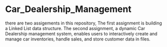 # Car_Dealership_Management
there are two assigements in this repository, The first assignment is building a Linked List data structure. The second assignment, a dynamic Car Dealership management system, enables users to interactively create and manage car inventories, handle sales, and store customer data in files. 
